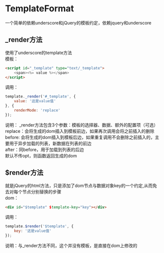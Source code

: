 # TemplateFormat
一个简单的依赖underscore和jQuery的模板约定，依赖jquery和underscore

## _render方法

使用了underscore的template方法  
模板：
```html
<script id="_template" type="text/_template">
	<span><%= value %></span>
</script>
```
调用：
```javascript
template._render('#_template', {
	value: '这是value值'
}, {
	renderMode: 'replace'
});
```
说明：
_render方法包含3个参数：模板的选择器、数据、额外的配置项（可选）  
replace：会将生成的dom插入到模板前边，如果再次调用会将之前插入的删除  
before: 会将生成的dom插入到模板后边，如果重复调用不会删除之前插入的，主要用于异步加载的列表，新数据在列表的前边  
after：同before，用于加载到列表的后边  
默认不传opt，则函数返回生成的dom  

## $render方法

就是jQuery的html方法，只是添加了dom节点与数据对象key的一个约定,从而免去对每个节点分别替换的步骤  
dom：
```html
<div id="$template" $template-key="key"></div>
```
调用：
```javascript
template.$render('$template', {
	key: '这是value值'
});
```
说明：与_render方法不同，这个并没有模板，是直接在dom上修改的
